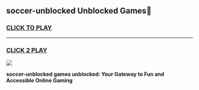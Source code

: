 
## soccer-unblocked Unblocked Games👋
<h3>
<a href="https://news.freeplayer.one?title=soccer-unblocked&ref=16F">CLICK TO PLAY</a></h3>
<hr>

<h3>
<a href="https://news.freeplayer.one?title=soccer-unblocked&ref=16F">CLICK 2 PLAY</a>
  
</h3>

<a href="https://news.freeplayer.one?title=soccer-unblocked&ref=16F/"><img src="https://clearcache.store/games.png"></a>


**soccer-unblocked games unblocked: Your Gateway to Fun and Accessible Online Gaming**
